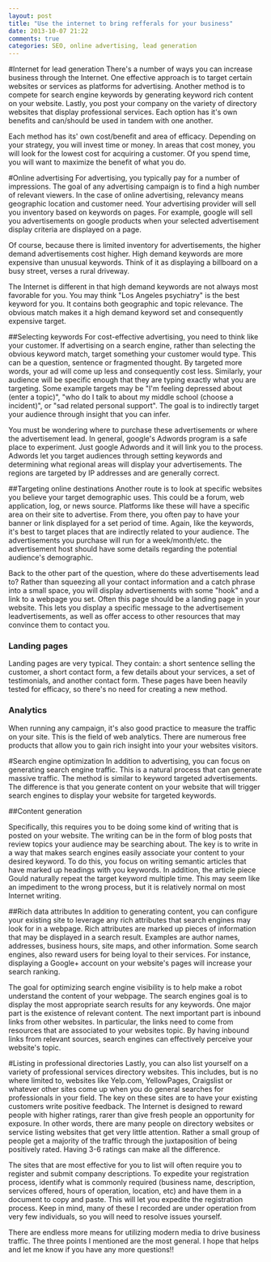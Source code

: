 ```yaml
---
layout: post
title: "Use the internet to bring refferals for your business"
date: 2013-10-07 21:22
comments: true
categories: SEO, online advertising, lead generation
---
```


#Internet for lead generation
There's a number of ways you can increase business through the Internet. One effective approach is to target certain websites or services as platforms for advertising. Another method is to compete for search engine keywords by generating keyword rich content on your website. Lastly, you post your company on the variety of directory websites that display professional services. Each option has it's own benefits and can/should be used in tandem with one another. 

Each method has its' own cost/benefit and area of efficacy. Depending on your strategy, you will invest time or money. In areas that cost money, you will look for the lowest cost for acquiring a customer. Of you spend time, you will want to maximize the benefit of what you do.

#Online advertising
For advertising, you typically pay for a number of impressions. The goal of any advertising campaign is to find a high number of relevant viewers. In the case of online advertising, relevancy means geographic location and customer need. Your advertising provider will sell you inventory based on keywords on pages. For example, google will sell you advertisements on google products when your selected advertisement display criteria are displayed on a page. 

Of course, because there is limited inventory for advertisements, the higher demand advertisements cost higher. High demand keywords are more expensive than unusual keywords. Think of it as displaying a billboard on a busy street, verses a rural driveway. 

The Internet is different in that high demand keywords are not always most favorable for you. You may think "Los Angeles psychiatry" is the best keyword for you. It contains both geographic and topic relevance. The obvious match makes it a high demand keyword set and consequently expensive target.

##Selecting keywords
For cost-effective advertising, you need to think like your customer. If advertising on a search engine, rather than selecting the obvious keyword match, target something your customer would type. This can be a question, sentence or fragmented thought. By targeted more words, your ad will come up less and consequently cost less. Similarly, your audience will be specific enough that they are typing exactly what you are targeting. Some example targets may be "I'm feeling depressed about (enter a topic)", "who do I talk to about my middle school (choose a incident)", or "sad related personal support". The goal is to indirectly target your audience through insight that you can infer.

You must be wondering where to purchase these advertisements or where the advertisement lead. In general, google's Adwords program is a safe place to experiment. Just google Adwords and it will link you to the process. Adwords let you target audiences through setting keywords and determining what regional areas will display your advertisements. The regions are targeted by IP addresses and are generally correct.

##Targeting online destinations
Another route is to look at specific websites you believe your target demographic uses. This could be a forum, web application, log, or news source. Platforms like these will have a specific area on their site to advertise. From there, you often pay to have your banner or link displayed for a set period of time. Again, like the keywords, it's best to target places that are indirectly related to your audience. The advertisements you purchase will run for a week/month/etc. the advertisement host should have some details regarding the potential audience's demographic.

Back to the other part of the question, where do these advertisements lead to? Rather than squeezing all your contact information and a catch phrase into a small space, you will display advertisements with some "hook" and a link to a webpage you set. Often this page should be a landing page in your website. This lets you display a specific message to the advertisement leadvertisements, as well as offer access to other resources that may convince them to contact you.

### Landing pages
Landing pages are very typical. They contain: a short sentence selling the customer, a short contact form, a few details about your services, a set of testimonials, and another contact form. These pages have been heavily tested for efficacy, so there's no need for creating a new method. 

### Analytics
When running any campaign, it's also good practice to measure the traffic on your site. This is the field of web analytics. There are numerous free products that allow you to gain rich insight into your
your websites visitors. 


#Search engine optimization
In addition to advertising, you can focus on generating search engine traffic. This is a natural process that can generate massive traffic. The method is similar to keyword targeted advertisements. The difference is that you generate content on your website that will trigger search engines to display your website for targeted keywords. 

##Content generation

Specifically, this requires you to be doing some kind of writing that is posted on your website. The writing can be in the form of blog posts that review topics your audience may be searching about. The key is to write in a way that makes search engines easily associate your content to your desired keyword. To do this, you focus on writing semantic articles that have marked up headings with you keywords. In addition, the article piece Gould naturally repeat the target keyword multiple time. This may seem like an impediment to the wrong process, but it is relatively normal on most Internet writing.


##Rich data attributes
In addition to generating content, you can configure your existing site to leverage any rich attributes that search engines may look for in a webpage. Rich attributes are marked up pieces of information that may be displayed in a search result. Examples are author names, addresses, business hours, site maps, and other information. Some search engines, also reward users for being loyal to their services. For instance, displaying a Google+ account on your website's pages will increase your search ranking.

The goal for optimizing search engine visibility is to help make a robot understand the content of your webpage. The search engines goal is to display the most appropriate search results for any keywords. One major part is the existence of relevant content. The next important part is inbound links from other websites. In particular, the links need to come from resources that are associated to your websites topic. By having inbound links from relevant sources, search engines can effectively perceive your website's topic.


#Listing in professional directories
Lastly, you can also list yourself on a variety of professional services directory websites. This includes, but is no where limited to, websites like Yelp.com, YellowPages, Craigslist or whatever other sites come up when you do general searches for professionals in your field. The key on these sites are to have your existing customers write positive feedback. The Internet is designed to reward people with higher ratings, rarer than give fresh people an opportunity for exposure. In other words, there are many people on directory websites or service listing websites that get very little attention. Rather a small group of people get a majority of the traffic through the juxtaposition of being positively rated. Having 3-6 ratings can make all the difference.

The sites that are most effective for you to list will often require you to register and submit company descriptions. To expedite your registration process, identify what is commonly required (business name, description, services offered, hours of operation, location, etc) and have them in a document to copy and paste. This will let you expedite the registration process. Keep in mind, many of these I recorded are under operation from very few individuals, so you will need to resolve issues yourself. 

There are endless more means for utilizing modern media to drive business traffic. The three points I mentioned are the most general. I hope that helps and let me know if you have any more questions!!